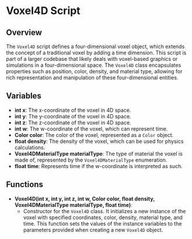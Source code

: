 # Voxel4D Script

## Overview
The `Voxel4D` script defines a four-dimensional voxel object, which extends the concept of a traditional voxel by adding a time dimension. This script is part of a larger codebase that likely deals with voxel-based graphics or simulations in a four-dimensional space. The `Voxel4D` class encapsulates properties such as position, color, density, and material type, allowing for rich representation and manipulation of these four-dimensional entities.

## Variables
- **int x**: The x-coordinate of the voxel in 4D space.
- **int y**: The y-coordinate of the voxel in 4D space.
- **int z**: The z-coordinate of the voxel in 4D space.
- **int w**: The w-coordinate of the voxel, which can represent time.
- **Color color**: The color of the voxel, represented as a `Color` object.
- **float density**: The density of the voxel, which can be used for physics calculations.
- **Voxel4DMaterialType materialType**: The type of material the voxel is made of, represented by the `Voxel4DMaterialType` enumeration.
- **float time**: Represents time if the w-coordinate is interpreted as such.

## Functions
- **Voxel4D(int x, int y, int z, int w, Color color, float density, Voxel4DMaterialType materialType, float time)**: 
  - Constructor for the `Voxel4D` class. It initializes a new instance of the voxel with specified coordinates, color, density, material type, and time. This function sets the values of the instance variables to the parameters provided when creating a new `Voxel4D` object.